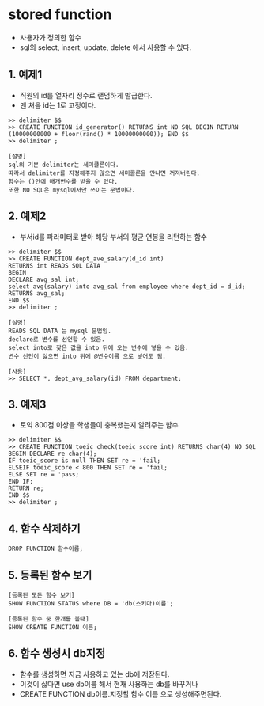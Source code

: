 # stored function
* 사용자가 정의한 함수
* sql의 select, insert, update, delete 에서 사용할 수 있다.

## 1. 예제1
* 직원의 id를 열자리 정수로 랜덤하게 발급한다.
* 맨 처음 id는 1로 고정이다.
```
>> delimiter $$
>> CREATE FUNCTION id_generator() RETURNS int NO SQL BEGIN RETURN (10000000000 + floor(rand() * 10000000000)); END $$
>> delimiter ;

[설명]
sql의 기본 delimiter는 세미콜론이다.
따라서 delimiter를 지정해주지 않으면 세미콜론을 만나면 꺼져버린다.
함수는 ()안에 매개변수를 받을 수 있다.
또한 NO SQL은 mysql에서만 쓰이는 문법이다.
```

## 2. 예제2
* 부서id를 파라미터로 받아 해당 부서의 평균 연봉을 리턴하는 함수
```
>> delimiter $$
>> CREATE FUNCTION dept_ave_salary(d_id int) 
RETURNS int READS SQL DATA 
BEGIN 
DECLARE avg_sal int;
select avg(salary) into avg_sal from employee where dept_id = d_id;
RETURNS avg_sal;
END $$
>> delimiter ;

[설명]
READS SQL DATA 는 mysql 문법임.
declare로 변수를 선언할 수 있음.
select into로 찾은 값을 into 뒤에 오는 변수에 넣을 수 있음.
변수 선언이 싫으면 into 뒤에 @변수이름 으로 넣어도 됨.

[사용]
>> SELECT *, dept_avg_salary(id) FROM department;
```

## 3. 예제3
* 토익 800점 이상을 학생들이 충복했는지 알려주는 함수
```
>> delimiter $$
>> CREATE FUNCTION toeic_check(toeic_score int) RETURNS char(4) NO SQL
BEGIN DECLARE re char(4);
IF toeic_score is null THEN SET re = 'fail;
ELSEIF toeic_score < 800 THEN SET re = 'fail;
ELSE SET re = 'pass;
END IF;
RETURN re;
END $$
>> delimiter ;
```

## 4. 함수 삭제하기
```
DROP FUNCTION 함수이름;
```

## 5. 등록된 함수 보기
```
[등록된 모든 함수 보기]
SHOW FUNCTION STATUS where DB = 'db(스키마)이름';

[등록된 함수 중 한개를 볼때]
SHOW CREATE FUNCTION 이름;
```

## 6. 함수 생성시 db지정
* 함수를 생성하면 지금 사용하고 있는 db에 저장된다.
* 이것이 싫다면 use db이름 해서 현재 사용하는 db를 바꾸거나
* CREATE FUNCTION db이름.지정할 함수 이름  으로 생성해주면된다.
